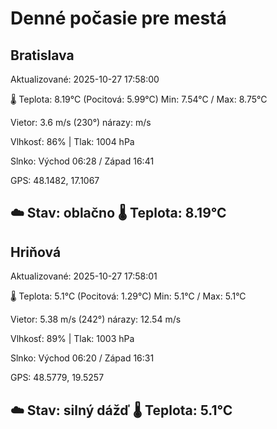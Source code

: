 ﻿# Denné počasie pre mestá

## Bratislava
Aktualizované: 2025-10-27 17:58:00

🌡️ Teplota: 8.19°C 
(Pocitová: 5.99°C)
Min: 7.54°C / Max: 8.75°C

Vietor: 3.6 m/s    (230°) 
nárazy:  m/s

Vlhkosť: 86% | Tlak: 1004 hPa

Slnko: Východ 06:28 / Západ 16:41

GPS: 48.1482, 17.1067

☁️ Stav: oblačno        🌡️ Teplota: 8.19°C
---

## Hriňová
Aktualizované: 2025-10-27 17:58:01

🌡️ Teplota: 5.1°C 
(Pocitová: 1.29°C)
Min: 5.1°C / Max: 5.1°C

Vietor: 5.38 m/s (242°)
nárazy: 12.54 m/s

Vlhkosť: 89% | Tlak: 1003 hPa

Slnko: Východ 06:20 / Západ 16:31

GPS: 48.5779, 19.5257

☁️ Stav: silný dážď        🌡️ Teplota: 5.1°C
---
